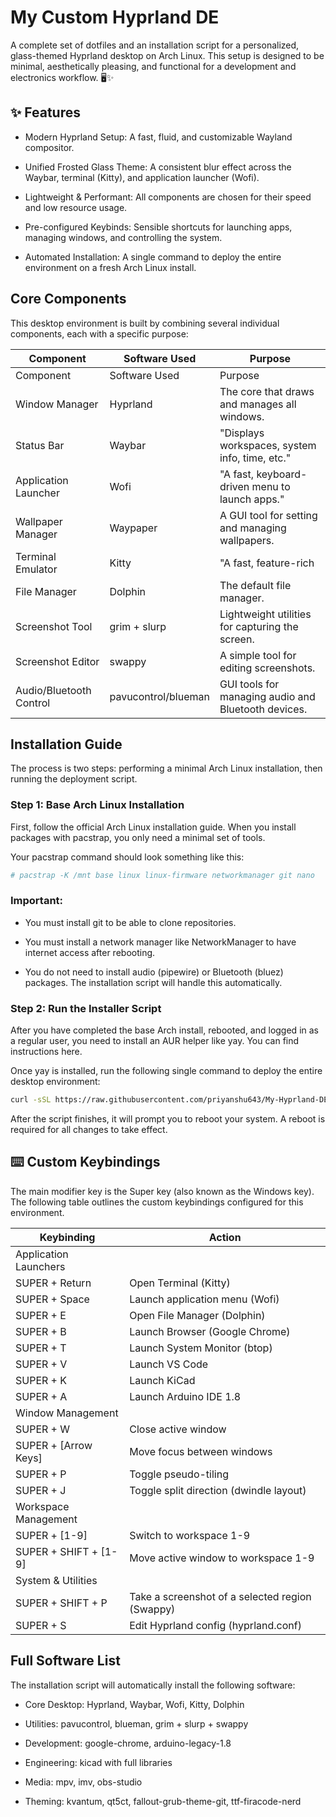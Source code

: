 # My Custom Hyprland DE
A complete set of dotfiles and an installation script for a personalized, glass-themed Hyprland desktop on Arch Linux. This setup is designed to be minimal, aesthetically pleasing, and functional for a development and electronics workflow. 🖥️✨

## ✨ Features

- Modern Hyprland Setup: A fast, fluid, and customizable Wayland compositor.
- Unified Frosted Glass Theme: A consistent blur effect across the Waybar, terminal (Kitty), and application launcher (Wofi).

- Lightweight & Performant: All components are chosen for their speed and low resource usage.

- Pre-configured Keybinds: Sensible shortcuts for launching apps, managing windows, and controlling the system.

- Automated Installation: A single command to deploy the entire environment on a fresh Arch Linux install.

## Core Components

This desktop environment is built by combining several individual components, each with a specific purpose:

| Component | Software Used |	Purpose |
| --- | --- | --- |
| Component | Software Used | Purpose |
| Window Manager | Hyprland | The core that draws and manages all windows. |
| Status Bar | Waybar | "Displays workspaces, system info, time, etc." |
| Application Launcher | Wofi | "A fast, keyboard-driven menu to launch apps." |
| Wallpaper Manager | Waypaper | A GUI tool for setting and managing wallpapers. |
| Terminal Emulator | Kitty | "A fast, feature-rich | GPU-accelerated terminal."|
| File Manager | Dolphin | The default file manager. |
| Screenshot Tool | grim + slurp | Lightweight utilities for capturing the screen. |
| Screenshot Editor | swappy | A simple tool for editing screenshots. |
|Audio/Bluetooth Control | pavucontrol/blueman | GUI tools for managing audio and Bluetooth devices.|

## Installation Guide

The process is two steps: performing a minimal Arch Linux installation, then running the deployment script.


### Step 1: Base Arch Linux Installation
First, follow the official Arch Linux installation guide. When you install packages with pacstrap, you only need a minimal set of tools.

Your pacstrap command should look something like this:

```bash
# pacstrap -K /mnt base linux linux-firmware networkmanager git nano
```

### Important:
- You must install git to be able to clone repositories.

- You must install a network manager like NetworkManager to have internet access after rebooting.

- You do not need to install audio (pipewire) or Bluetooth (bluez) packages. The installation script will handle this automatically.

### Step 2: Run the Installer Script

After you have completed the base Arch install, rebooted, and logged in as a regular user, you need to install an AUR helper like yay. You can find instructions here.

Once yay is installed, run the following single command to deploy the entire desktop environment:

```bash
curl -sSL https://raw.githubusercontent.com/priyanshu643/My-Hyprland-DE/main/my-hyprland-de/install.sh | bash

```

After the script finishes, it will prompt you to reboot your system. A reboot is required for all changes to take effect.

## ⌨️ Custom Keybindings

The main modifier key is the Super key (also known as the Windows key). The following table outlines the custom keybindings configured for this environment.

| Keybinding | Action |
| --- | --- |
| Application Launchers |	
| SUPER + Return | Open Terminal (Kitty)|
| SUPER + Space | Launch application menu (Wofi)|
| SUPER + E	| Open File Manager (Dolphin) |
| SUPER + B	| Launch Browser (Google Chrome) |
| SUPER + T	| Launch System Monitor (btop) |
| SUPER + V	| Launch VS Code |
| SUPER + K	| Launch KiCad |
| SUPER + A	| Launch Arduino IDE 1.8 |
| Window Management	|
| SUPER + W	| Close active window |
| SUPER + [Arrow Keys] | Move focus between windows |
| SUPER + P	| Toggle pseudo-tiling |
| SUPER + J	| Toggle split direction (dwindle layout)|
| Workspace Management |
| SUPER + [1-9]	| Switch to workspace 1-9 |
| SUPER + SHIFT + [1-9]	| Move active window to workspace 1-9 |
| System & Utilities	|
| SUPER + SHIFT + P |	Take a screenshot of a selected region (Swappy) |
| SUPER + S	| Edit Hyprland config (hyprland.conf) |

## Full Software List

The installation script will automatically install the following software:

- Core Desktop: Hyprland, Waybar, Wofi, Kitty, Dolphin

- Utilities: pavucontrol, blueman, grim + slurp + swappy

- Development: google-chrome, arduino-legacy-1.8

- Engineering: kicad with full libraries

- Media: mpv, imv, obs-studio

- Theming: kvantum, qt5ct, fallout-grub-theme-git, ttf-firacode-nerd
